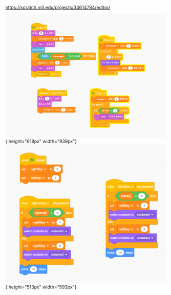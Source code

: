https://scratch.mit.edu/projects/34614784/editor/


![Timer Examples](images/sc-timer.PNG){:height="618px" width="939px"}
![Rotate](images/sc-spriterot.PNG){:height="513px" width="593px"}
